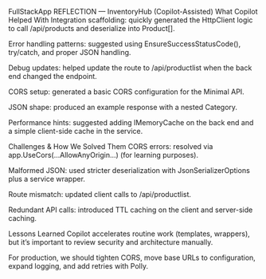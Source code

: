 FullStackApp
REFLECTION — InventoryHub (Copilot-Assisted) What Copilot Helped With Integration scaffolding: quickly generated the HttpClient logic to call /api/products and deserialize into Product[].

Error handling patterns: suggested using EnsureSuccessStatusCode(), try/catch, and proper JSON handling.

Debug updates: helped update the route to /api/productlist when the back end changed the endpoint.

CORS setup: generated a basic CORS configuration for the Minimal API.

JSON shape: produced an example response with a nested Category.

Performance hints: suggested adding IMemoryCache on the back end and a simple client-side cache in the service.

Challenges & How We Solved Them CORS errors: resolved via app.UseCors(...AllowAnyOrigin...) (for learning purposes).

Malformed JSON: used stricter deserialization with JsonSerializerOptions plus a service wrapper.

Route mismatch: updated client calls to /api/productlist.

Redundant API calls: introduced TTL caching on the client and server-side caching.

Lessons Learned Copilot accelerates routine work (templates, wrappers), but it’s important to review security and architecture manually.

For production, we should tighten CORS, move base URLs to configuration, expand logging, and add retries with Polly.
